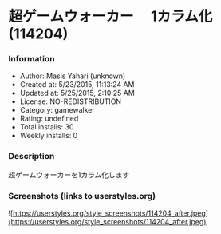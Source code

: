 # 超ゲームウォーカー　 1カラム化 (114204)

### Information
- Author: Masis Yahari (unknown)
- Created at: 5/23/2015, 11:13:24 AM
- Updated at: 5/25/2015, 2:10:25 AM
- License: NO-REDISTRIBUTION
- Category: gamewalker
- Rating: undefined
- Total installs: 30
- Weekly installs: 0


### Description
超ゲームウォーカーを1カラム化します


### Screenshots (links to userstyles.org)
![https://userstyles.org/style_screenshots/114204_after.jpeg](https://userstyles.org/style_screenshots/114204_after.jpeg)


